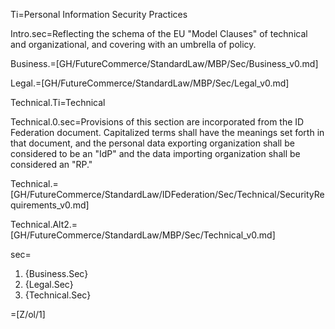 Ti=Personal Information Security Practices

Intro.sec=Reflecting the schema of the EU "Model Clauses" of technical and organizational, and covering with an umbrella of policy. 

Business.=[GH/FutureCommerce/StandardLaw/MBP/Sec/Business_v0.md]

Legal.=[GH/FutureCommerce/StandardLaw/MBP/Sec/Legal_v0.md]

Technical.Ti=Technical

Technical.0.sec=Provisions of this section are incorporated from the ID Federation document.  Capitalized terms shall have the meanings set forth in that document, and the personal data exporting organization shall be considered to be an "IdP" and the data importing organization shall be considered an "RP."

Technical.=[GH/FutureCommerce/StandardLaw/IDFederation/Sec/Technical/SecurityRequirements_v0.md]

Technical.Alt2.=[GH/FutureCommerce/StandardLaw/MBP/Sec/Technical_v0.md]

sec=<ol><li>{Business.Sec}<li>{Legal.Sec}<li>{Technical.Sec}</ol>

=[Z/ol/1]